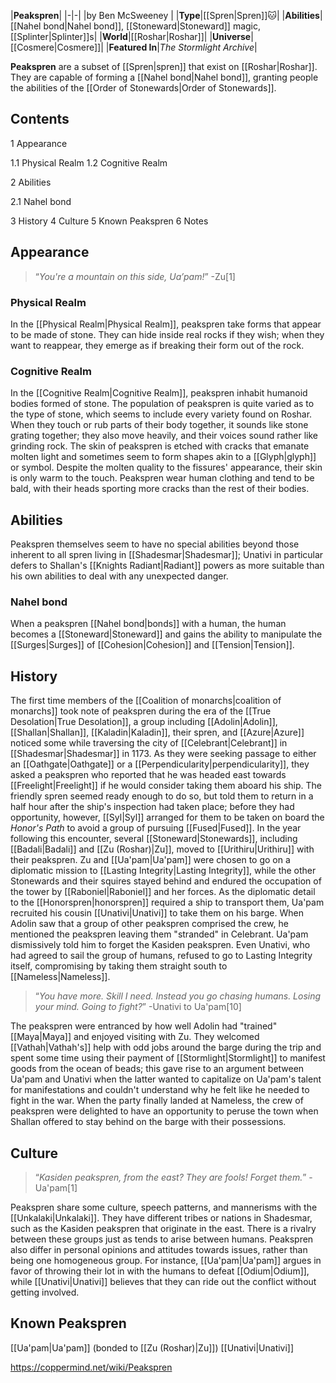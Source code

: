 |**Peakspren**|
|-|-|
|by  Ben McSweeney |
|**Type**|[[Spren\|Spren]]🐱︎|
|**Abilities**|[[Nahel bond\|Nahel bond]], [[Stoneward\|Stoneward]] magic, [[Splinter\|Splinter]]s|
|**World**|[[Roshar\|Roshar]]|
|**Universe**|[[Cosmere\|Cosmere]]|
|**Featured In**|*The Stormlight Archive*|

**Peakspren** are a subset of [[Spren\|spren]] that exist on [[Roshar\|Roshar]]. They are capable of forming a [[Nahel bond\|Nahel bond]], granting people the abilities of the [[Order of Stonewards\|Order of Stonewards]].

## Contents

1 Appearance

1.1 Physical Realm
1.2 Cognitive Realm


2 Abilities

2.1 Nahel bond


3 History
4 Culture
5 Known Peakspren
6 Notes


## Appearance
>“*You're a mountain on this side, Ua’pam!*”
\-Zu[1]


### Physical Realm
In the [[Physical Realm\|Physical Realm]], peakspren take forms that appear to be made of stone. They can hide inside real rocks if they wish; when they want to reappear, they emerge as if breaking their form out of the rock.

### Cognitive Realm
In the [[Cognitive Realm\|Cognitive Realm]], peakspren inhabit humanoid bodies formed of stone. The population of peakspren is quite varied as to the type of stone, which seems to include every variety found on Roshar. When they touch or rub parts of their body together, it sounds like stone grating together; they also move heavily, and their voices sound rather like grinding rock. The skin of peakspren is etched with cracks that emanate molten light and sometimes seem to form shapes akin to a [[Glyph\|glyph]] or symbol. Despite the molten quality to the fissures' appearance, their skin is only warm to the touch. Peakspren wear human clothing and tend to be bald, with their heads sporting more cracks than the rest of their bodies.

## Abilities
Peakspren themselves seem to have no special abilities beyond those inherent to all spren living in [[Shadesmar\|Shadesmar]]; Unativi in particular defers to Shallan's [[Knights Radiant\|Radiant]] powers as more suitable than his own abilities to deal with any unexpected danger.

### Nahel bond
When a peakspren [[Nahel bond\|bonds]] with a human, the human becomes a [[Stoneward\|Stoneward]] and gains the ability to manipulate the [[Surges\|Surges]] of [[Cohesion\|Cohesion]] and [[Tension\|Tension]].

## History
The first time members of the [[Coalition of monarchs\|coalition of monarchs]] took note of peakspren during the era of the [[True Desolation\|True Desolation]], a group including [[Adolin\|Adolin]], [[Shallan\|Shallan]], [[Kaladin\|Kaladin]], their spren, and [[Azure\|Azure]] noticed some while traversing the city of [[Celebrant\|Celebrant]] in [[Shadesmar\|Shadesmar]] in 1173. As they were seeking passage to either an [[Oathgate\|Oathgate]] or a [[Perpendicularity\|perpendicularity]], they asked a peakspren who reported that he was headed east towards [[Freelight\|Freelight]] if he would consider taking them aboard his ship. The friendly spren seemed ready enough to do so, but told them to return in a half hour after the ship's inspection had taken place; before they had opportunity, however, [[Syl\|Syl]] arranged for them to be taken on board the *Honor's Path* to avoid a group of pursuing [[Fused\|Fused]].
In the year following this encounter, several [[Stoneward\|Stonewards]], including [[Badali\|Badali]] and [[Zu (Roshar)\|Zu]], moved to [[Urithiru\|Urithiru]] with their peakspren. Zu and [[Ua'pam\|Ua'pam]] were chosen to go on a diplomatic mission to [[Lasting Integrity\|Lasting Integrity]], while the other Stonewards and their squires stayed behind and endured the occupation of the tower by [[Raboniel\|Raboniel]] and her forces.
As the diplomatic detail to the [[Honorspren\|honorspren]] required a ship to transport them, Ua'pam recruited his cousin [[Unativi\|Unativi]] to take them on his barge. When Adolin saw that a group of other peakspren comprised the crew, he mentioned the peakspren leaving them "stranded" in Celebrant. Ua'pam dismissively told him to forget the Kasiden peakspren. Even Unativi, who had agreed to sail the group of humans, refused to go to Lasting Integrity itself, compromising by taking them straight south to [[Nameless\|Nameless]].

>“*You have more. Skill I need. Instead you go chasing humans. Losing your mind. Going to fight?*”
\-Unativi to Ua'pam[10]

The peakspren were entranced by how well Adolin had "trained" [[Maya\|Maya]] and enjoyed visiting with Zu. They welcomed [[Vathah\|Vathah's]] help with odd jobs around the barge during the trip and spent some time using their payment of [[Stormlight\|Stormlight]] to manifest goods from the ocean of beads; this gave rise to an argument between Ua'pam and Unativi when the latter wanted to capitalize on Ua'pam's talent for manifestations and couldn't understand why he felt like he needed to fight in the war. When the party finally landed at Nameless, the crew of peakspren were delighted to have an opportunity to peruse the town when Shallan offered to stay behind on the barge with their possessions.

## Culture
>“*Kasiden peakspren, from the east? They are fools! Forget them.*”
\-Ua'pam[1]


Peakspren share some culture, speech patterns, and mannerisms with the [[Unkalaki\|Unkalaki]]. They have different tribes or nations in Shadesmar, such as the Kasiden peakspren that originate in the east. There is a rivalry between these groups just as tends to arise between humans.
Peakspren also differ in personal opinions and attitudes towards issues, rather than being one homogeneous group. For instance, [[Ua'pam\|Ua'pam]] argues in favor of throwing their lot in with the humans to defeat [[Odium\|Odium]], while [[Unativi\|Unativi]] believes that they can ride out the conflict without getting involved.

## Known Peakspren
[[Ua'pam\|Ua'pam]] (bonded to [[Zu (Roshar)\|Zu]])
[[Unativi\|Unativi]]


https://coppermind.net/wiki/Peakspren